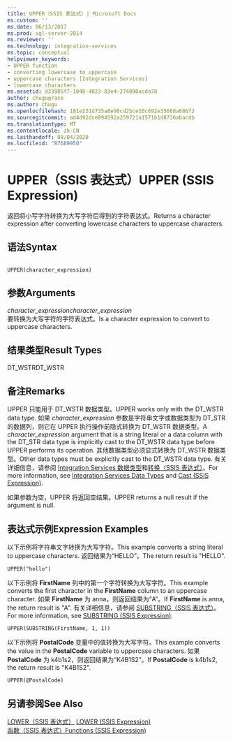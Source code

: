 ```yaml
---
title: UPPER（SSIS 表达式）| Microsoft Docs
ms.custom: ''
ms.date: 06/13/2017
ms.prod: sql-server-2014
ms.reviewer: ''
ms.technology: integration-services
ms.topic: conceptual
helpviewer_keywords:
- UPPER function
- converting lowercase to uppercase
- uppercase characters [Integration Services]
- lowercase characters
ms.assetid: d33985f7-1048-4023-83e4-274090acda78
author: chugugrace
ms.author: chugu
ms.openlocfilehash: 181e231d735a8e98cd2bce10c692e35668a686f2
ms.sourcegitcommit: ad4d92dce894592a259721a1571b1d8736abacdb
ms.translationtype: MT
ms.contentlocale: zh-CN
ms.lasthandoff: 08/04/2020
ms.locfileid: "87689950"
---
```

# <a name="upper-ssis-expression"></a><span data-ttu-id="25585-102">UPPER（SSIS 表达式）</span><span class="sxs-lookup"><span data-stu-id="25585-102">UPPER (SSIS Expression)</span></span>
  <span data-ttu-id="25585-103">返回将小写字符转换为大写字符后得到的字符表达式。</span><span class="sxs-lookup"><span data-stu-id="25585-103">Returns a character expression after converting lowercase characters to uppercase characters.</span></span>  
  
## <a name="syntax"></a><span data-ttu-id="25585-104">语法</span><span class="sxs-lookup"><span data-stu-id="25585-104">Syntax</span></span>  
  
```  
  
UPPER(character_expression)  
```  
  
## <a name="arguments"></a><span data-ttu-id="25585-105">参数</span><span class="sxs-lookup"><span data-stu-id="25585-105">Arguments</span></span>  
 <span data-ttu-id="25585-106">*character_expression*</span><span class="sxs-lookup"><span data-stu-id="25585-106">*character_expression*</span></span>  
 <span data-ttu-id="25585-107">要转换为大写字符的字符表达式。</span><span class="sxs-lookup"><span data-stu-id="25585-107">Is a character expression to convert to uppercase characters.</span></span>  
  
## <a name="result-types"></a><span data-ttu-id="25585-108">结果类型</span><span class="sxs-lookup"><span data-stu-id="25585-108">Result Types</span></span>  
 <span data-ttu-id="25585-109">DT_WSTR</span><span class="sxs-lookup"><span data-stu-id="25585-109">DT_WSTR</span></span>  
  
## <a name="remarks"></a><span data-ttu-id="25585-110">备注</span><span class="sxs-lookup"><span data-stu-id="25585-110">Remarks</span></span>  
 <span data-ttu-id="25585-111">UPPER 只能用于 DT_WSTR 数据类型。</span><span class="sxs-lookup"><span data-stu-id="25585-111">UPPER works only with the DT_WSTR data type.</span></span> <span data-ttu-id="25585-112">如果 *character_expression* 参数是字符串文字或数据类型为 DT_STR 的数据列，则它在 UPPER 执行操作前隐式转换为 DT_WSTR 数据类型。</span><span class="sxs-lookup"><span data-stu-id="25585-112">A *character_expression* argument that is a string literal or a data column with the DT_STR data type is implicitly cast to the DT_WSTR data type before UPPER performs its operation.</span></span> <span data-ttu-id="25585-113">其他数据类型必须显式转换为 DT_WSTR 数据类型。</span><span class="sxs-lookup"><span data-stu-id="25585-113">Other data types must be explicitly cast to the DT_WSTR data type.</span></span> <span data-ttu-id="25585-114">有关详细信息，请参阅 [Integration Services 数据类型](../data-flow/integration-services-data-types.md)和[转换（SSIS 表达式）](cast-ssis-expression.md)。</span><span class="sxs-lookup"><span data-stu-id="25585-114">For more information, see [Integration Services Data Types](../data-flow/integration-services-data-types.md) and [Cast &#40;SSIS Expression&#41;](cast-ssis-expression.md).</span></span>  
  
 <span data-ttu-id="25585-115">如果参数为空，UPPER 将返回空结果。</span><span class="sxs-lookup"><span data-stu-id="25585-115">UPPER returns a null result if the argument is null.</span></span>  
  
## <a name="expression-examples"></a><span data-ttu-id="25585-116">表达式示例</span><span class="sxs-lookup"><span data-stu-id="25585-116">Expression Examples</span></span>  
 <span data-ttu-id="25585-117">以下示例将字符串文字转换为大写字符。</span><span class="sxs-lookup"><span data-stu-id="25585-117">This example converts a string literal to uppercase characters.</span></span> <span data-ttu-id="25585-118">返回结果为“HELLO”。</span><span class="sxs-lookup"><span data-stu-id="25585-118">The return result is "HELLO".</span></span>  
  
```  
UPPER("hello")  
```  
  
 <span data-ttu-id="25585-119">以下示例将 **FirstName** 列中的第一个字符转换为大写字符。</span><span class="sxs-lookup"><span data-stu-id="25585-119">This example converts the first character in the **FirstName** column to an uppercase character.</span></span> <span data-ttu-id="25585-120">如果 **FirstName** 为 anna，则返回结果为“A”。</span><span class="sxs-lookup"><span data-stu-id="25585-120">If **FirstName** is anna, the return result is "A".</span></span> <span data-ttu-id="25585-121">有关详细信息，请参阅 [SUBSTRING（SSIS 表达式）](substring-ssis-expression.md)。</span><span class="sxs-lookup"><span data-stu-id="25585-121">For more information, see [SUBSTRING &#40;SSIS Expression&#41;](substring-ssis-expression.md).</span></span>  
  
```  
UPPER(SUBSTRING(FirstName, 1, 1))  
```  
  
 <span data-ttu-id="25585-122">以下示例将 **PostalCode** 变量中的值转换为大写字符。</span><span class="sxs-lookup"><span data-stu-id="25585-122">This example converts the value in the **PostalCode** variable to uppercase characters.</span></span> <span data-ttu-id="25585-123">如果 **PostalCode** 为 k4b1s2，则返回结果为“K4B1S2”。</span><span class="sxs-lookup"><span data-stu-id="25585-123">If **PostalCode** is k4b1s2, the return result is "K4B1S2".</span></span>  
  
```  
UPPER(@PostalCode)  
```  
  
## <a name="see-also"></a><span data-ttu-id="25585-124">另请参阅</span><span class="sxs-lookup"><span data-stu-id="25585-124">See Also</span></span>  
 <span data-ttu-id="25585-125">[LOWER（SSIS 表达式）](lower-ssis-expression.md) </span><span class="sxs-lookup"><span data-stu-id="25585-125">[LOWER &#40;SSIS Expression&#41;](lower-ssis-expression.md) </span></span>  
 [<span data-ttu-id="25585-126">函数（SSIS 表达式）</span><span class="sxs-lookup"><span data-stu-id="25585-126">Functions &#40;SSIS Expression&#41;</span></span>](functions-ssis-expression.md)  
  
  
